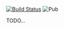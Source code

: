 [![Build Status](https://travis-ci.org/kevmoo/stats.svg?branch=master)](https://travis-ci.org/kevmoo/stats)
![Pub](https://img.shields.io/pub/v/stats.svg)

TODO...
